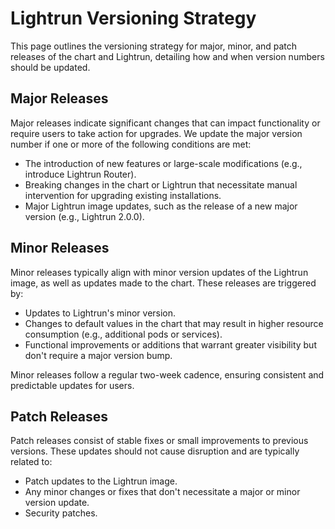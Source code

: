 # Lightrun Versioning Strategy

This page outlines the versioning strategy for major, minor, and patch releases of the chart and Lightrun, detailing how and when version numbers should be updated.

## Major Releases

Major releases indicate significant changes that can impact functionality or require users to take action for upgrades. We update the major version number if one or more of the following conditions are met:

- The introduction of new features or large-scale modifications (e.g., introduce Lightrun Router).
- Breaking changes in the chart or Lightrun that necessitate manual intervention for upgrading existing installations.
- Major Lightrun image updates, such as the release of a new major version (e.g., Lightrun 2.0.0).

## Minor Releases

Minor releases typically align with minor version updates of the Lightrun image, as well as updates made to the chart. These releases are triggered by:

- Updates to Lightrun's minor version.
- Changes to default values in the chart that may result in higher resource consumption (e.g., additional pods or services).
- Functional improvements or additions that warrant greater visibility but don't require a major version bump.

Minor releases follow a regular two-week cadence, ensuring consistent and predictable updates for users.

## Patch Releases

Patch releases consist of stable fixes or small improvements to previous versions. These updates should not cause disruption and are typically related to:

- Patch updates to the Lightrun image.
- Any minor changes or fixes that don't necessitate a major or minor version update.
- Security patches.
